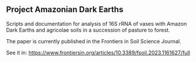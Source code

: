 ## Project Amazonian Dark Earths

Scripts and documentation for analysis of 16S rRNA of vases with Amazon Dark Earths and agricolae soils in a succession of pasture to forest.

The paper is currently published in the Frontiers in Soil Science Journal.

See it in: https://www.frontiersin.org/articles/10.3389/fsoil.2023.1161627/full

